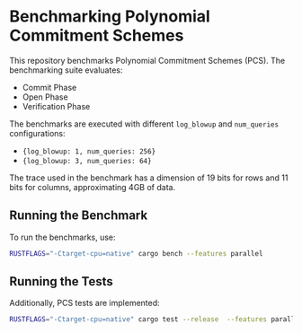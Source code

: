 # Benchmarking Polynomial Commitment Schemes
This repository benchmarks Polynomial Commitment Schemes (PCS). The benchmarking suite evaluates:
- Commit Phase
- Open Phase
- Verification Phase

The benchmarks are executed with different `log_blowup` and `num_queries` configurations:
- `{log_blowup: 1, num_queries: 256}`
- `{log_blowup: 3, num_queries: 64}`

The trace used in the benchmark has a dimension of 19 bits for rows and 11 bits for columns, approximating 4GB of data.

## Running the Benchmark
To run the benchmarks, use:
```bash
RUSTFLAGS="-Ctarget-cpu=native" cargo bench --features parallel
```

## Running the Tests
Additionally, PCS tests are implemented:
```bash
RUSTFLAGS="-Ctarget-cpu=native" cargo test --release  --features parallel -- --nocapture
```
